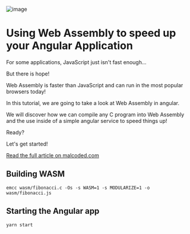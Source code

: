 ![image](https://malcoded.com/v1/api/asset/angular-web-assembly.webp)
# Using Web Assembly to speed up your Angular Application

For some applications, JavaScript just isn't fast enough...

But there is hope!

Web Assembly is faster than JavaScript and can run in the most popular browsers today!

In this tutorial, we are going to take a look at Web Assembly in angular. 

We will discover how we can compile any C program into Web Assembly and the use inside of a simple angular service to speed things up!

Ready?

Let's get started!

[Read the full article on malcoded.com](https://malcoded.com/posts/web-assembly-angular)

## Building WASM

```
emcc wasm/fibonacci.c -Os -s WASM=1 -s MODULARIZE=1 -o wasm/fibonacci.js
```

## Starting the Angular app

```
yarn start
```
